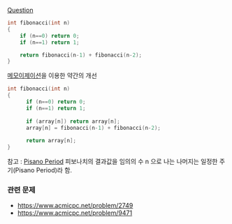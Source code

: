 [Question](https://www.acmicpc.net/problem/2748)
```c
int fibonacci(int n)
{
    if (n==0) return 0;
    if (n==1) return 1;

    return fibonacci(n-1) + fibonacci(n-2);
}
```

[메모이제이션](https://ko.wikipedia.org/wiki/메모이제이션)을 이용한 약간의 개선
```c
int fibonacci(int n)
{
      if (n==0) return 0;
      if (n==1) return 1;
  
      if (array[n]) return array[n];
      array[n] = fibonacci(n-1) + fibonacci(n-2);
  
      return array[n];
}
```
참고 : [Pisano Period](https://en.wikipedia.org/wiki/Pisano_period) 
피보나치의 결과값을 임의의 수 n 으로 나는 나머지는 일정한 주기(Pisano Period)라 함.

### 관련 문제
- https://www.acmicpc.net/problem/2749
- https://www.acmicpc.net/problem/9471
